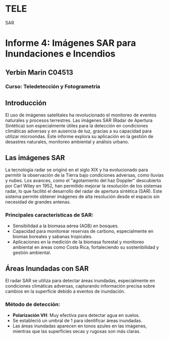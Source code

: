 # TELE
SAR
# Informe 4: Imágenes SAR para Inundaciones e Incendios
## Yerbin Marin C04513
### Curso: Teledetección y Fotogrametría

## Introducción
El uso de imágenes satelitales ha revolucionado el monitoreo de eventos naturales y procesos terrestres. Las imágenes SAR (Radar de Apertura Sintética) son especialmente útiles para la detección en condiciones climáticas adversas y en ausencia de luz, gracias a su capacidad para utilizar microondas. Este informe explora su aplicación en la gestión de desastres naturales, monitoreo ambiental y análisis urbano.

## Las imágenes SAR
La tecnología radar se originó en el siglo XIX y ha evolucionado para permitir la observación de la Tierra bajo condiciones adversas, como lluvias y nubes. Los avances, como el "agotamiento del haz Doppler" descubierto por Carl Wiley en 1952, han permitido mejorar la resolución de los sistemas radar, lo que facilitó el desarrollo del radar de apertura sintética (SAR). Este sistema permite obtener imágenes de alta resolución desde el espacio sin necesidad de grandes antenas.

### Principales características de SAR:
- Sensibilidad a la biomasa aérea (AGB) en bosques.
- Capacidad para monitorear reservas de carbono, especialmente en biomas boreales y sabanas tropicales.
- Aplicaciones en la medición de la biomasa forestal y monitoreo ambiental en áreas como Costa Rica, fortaleciendo su sostenibilidad y gestión ambiental.

## Áreas Inundadas con SAR
El radar SAR se utiliza para detectar áreas inundadas, especialmente en condiciones climáticas adversas, capturando información precisa sobre cambios en la superficie debido a eventos de inundación.

### Método de detección:
- **Polarización VH**: Muy efectiva para detectar agua en suelos.
- Se estableció un umbral de 1 para identificar áreas inundadas.
- Las áreas inundadas aparecen en tonos azules en las imágenes, mientras que las superficies secas y rugosas son más claras.

